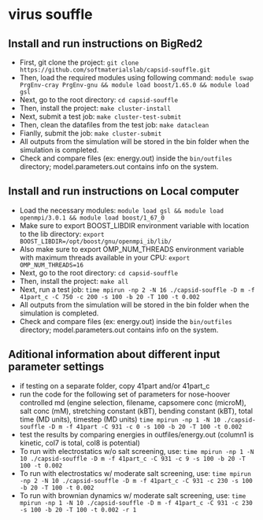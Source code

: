 # virus souffle

## Install and run instructions on BigRed2
* First, git clone the project:
```git clone https://github.com/softmaterialslab/capsid-souffle.git```
* Then, load the required modules using following command:
```module swap PrgEnv-cray PrgEnv-gnu && module load boost/1.65.0 && module load gsl```
* Next, go to the root directory:
 ```cd capsid-souffle```
* Then, install the project:
```make cluster-install```
* Next, submit a test job:
```make cluster-test-submit```
* Then, clean the datafiles from the test job:
```make dataclean```
* Fianlly, submit the job:
```make cluster-submit```
* All outputs from the simulation will be stored in the bin folder when the simulation is completed.
* Check and compare files (ex: energy.out) inside the ```bin/outfiles``` directory; model.parameters.out contains info on the system.

## Install and run instructions on Local computer
* Load the necessary modules:
```module load gsl && module load openmpi/3.0.1 && module load boost/1_67_0```
* Make sure to export BOOST_LIBDIR environment variable with location to the lib directory:
```export BOOST_LIBDIR=/opt/boost/gnu/openmpi_ib/lib/```
* Also make sure to export OMP_NUM_THREADS environment variable with maximum threads available in your CPU:
```export OMP_NUM_THREADS=16```
* Next, go to the root directory:
 ```cd capsid-souffle```
* Then, install the project:
```make all```
* Next, run a test job:
```time mpirun -np 2 -N 16 ./capsid-souffle -D m -f 41part_c -C 750 -c 200 -s 100 -b 20 -T 100 -t 0.002```
* All outputs from the simulation will be stored in the bin folder when the simulation is completed.
* Check and compare files (ex: energy.out) inside the ```bin/outfiles``` directory; model.parameters.out contains info on the system.

## Aditional information about different input parameter settings

* if testing on a separate folder, copy 41part and/or 41part_c
* run the code for the following set of parameters for nose-hoover controlled md (engine selection, filename, capsomere conc (microM), salt conc (mM), stretching constant (kBT), bending constant (kBT), total time (MD units), timestep (MD units)
```time mpirun -np 1 -N 10 ./capsid-souffle -D m -f 41part -C 931 -c 0 -s 100 -b 20 -T 100 -t 0.002```
* test the results by comparing energies in outfiles/energy.out (column1 is kinetic, col7 is total, col8 is potential)
* To run with electrostatics w/o salt screening, use:
```time mpirun -np 1 -N 10 ./capsid-souffle -D m -f 41part_c -C 931 -c 9 -s 100 -b 20 -T 100 -t 0.002```
* To run with electrostatics w/ moderate salt screening, use:
```time mpirun -np 2 -N 10 ./capsid-souffle -D m -f 41part_c -C 931 -c 230 -s 100 -b 20 -T 100 -t 0.002```
* To run with brownian dynamics w/ moderate salt screening, use:
```time mpirun -np 1 -N 10 ./capsid-souffle -D m -f 41part_c -C 931 -c 230 -s 100 -b 20 -T 100 -t 0.002 -r 1```


